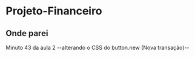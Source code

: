 # Projeto-Financeiro

## Onde parei
Minuto 43 da aula 2 
--alterando o CSS do button.new (Nova transação)--